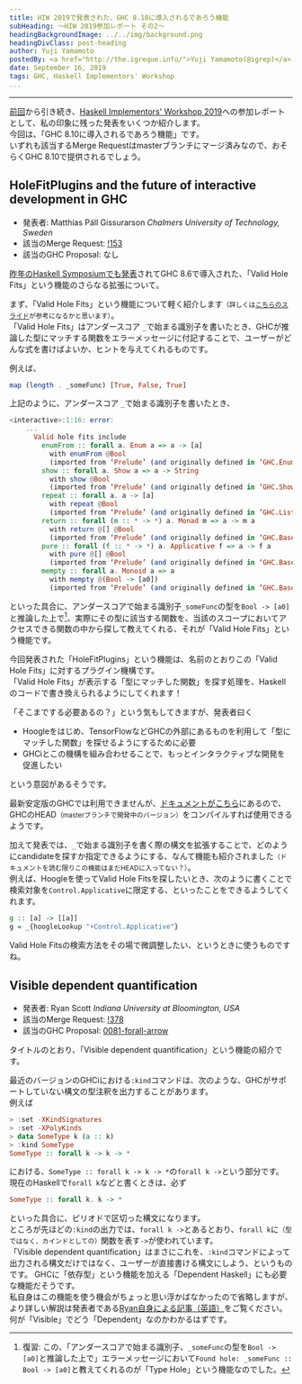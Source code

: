 ```yaml
---
title: HIW 2019で発表された、GHC 8.10に導入されるであろう機能
subHeading: ～HIW 2019参加レポート その2～
headingBackgroundImage: ../../img/background.png
headingDivClass: post-heading
author: Yuji Yamamoto
postedBy: <a href="http://the.igreque.info/">Yuji Yamamoto(@igrep)</a>
date: September 16, 2019
tags: GHC, Haskell Implementors' Workshop
...
```

---

[前回](/posts/2019/hiw-ghc8.8.html)から引き続き、[Haskell Implementors' Workshop 2019](https://icfp19.sigplan.org/home/hiw-2019#About)への参加レポートとして、私の印象に残った発表をいくつか紹介します。  
今回は、「GHC 8.10に導入されるであろう機能」です。  
いずれも該当するMerge Requestはmasterブランチにマージ済みなので、おそらくGHC 8.10で提供されるでしょう。

## HoleFitPlugins and the future of interactive development in GHC

- 発表者: Matthías Páll Gissurarson *Chalmers University of Technology, Sweden*
- 該当のMerge Request: [!153](https://gitlab.haskell.org/ghc/ghc/merge_requests/153)
- 該当のGHC Proposal: なし

[昨年のHaskell Symposiumでも発表](https://icfp18.sigplan.org/details/haskellsymp-2018-papers/10/Suggesting-Valid-Hole-Fits-for-Typed-Holes-Experience-Report-)されてGHC 8.6で導入された、「Valid Hole Fits」という機能のさらなる拡張について。

まず、「Valid Hole Fits」という機能について軽く紹介します<small>（詳しくは[こちらのスライド](https://wataru86.github.io/slides/vhs/)が参考になるかと思います）</small>。  
「Valid Hole Fits」はアンダースコア `_`で始まる識別子を書いたとき、GHCが推論した型にマッチする関数をエラーメッセージに付記することで、ユーザーがどんな式を書けばよいか、ヒントを与えてくれるものです。

例えば、

```haskell
map (length . _someFunc) [True, False, True]
```

上記のように、アンダースコア `_`で始まる識別子を書いたとき、

```haskell
<interactive>:1:16: error:
    ...
      Valid hole fits include
        enumFrom :: forall a. Enum a => a -> [a]
          with enumFrom @Bool
          (imported from ‘Prelude’ (and originally defined in ‘GHC.Enum’))
        show :: forall a. Show a => a -> String
          with show @Bool
          (imported from ‘Prelude’ (and originally defined in ‘GHC.Show’))
        repeat :: forall a. a -> [a]
          with repeat @Bool
          (imported from ‘Prelude’ (and originally defined in ‘GHC.List’))
        return :: forall (m :: * -> *) a. Monad m => a -> m a
          with return @[] @Bool
          (imported from ‘Prelude’ (and originally defined in ‘GHC.Base’))
        pure :: forall (f :: * -> *) a. Applicative f => a -> f a
          with pure @[] @Bool
          (imported from ‘Prelude’ (and originally defined in ‘GHC.Base’))
        mempty :: forall a. Monoid a => a
          with mempty @(Bool -> [a0])
          (imported from ‘Prelude’ (and originally defined in ‘GHC.Base’))
```

といった具合に、アンダースコアで始まる識別子`_someFunc`の型を`Bool -> [a0]`と推論した上で[^type-hole]、実際にその型に該当する関数を、当該のスコープにおいてアクセスできる関数の中から探して教えてくれる、それが「Valid Hole Fits」という機能です。

[^type-hole]: 復習: この、「アンダースコアで始まる識別子、`_someFunc`の型を`Bool -> [a0]`と推論した上で」エラーメッセージにおいて`Found hole: _someFunc :: Bool -> [a0]`と教えてくれるのが「Type Hole」という機能なのでした。

今回発表された「HoleFitPlugins」という機能は、名前のとおりこの「Valid Hole Fits」に対するプラグイン機構です。  
「Valid Hole Fits」が表示する「型にマッチした関数」を探す処理を、Haskellのコードで書き換えられるようにしてくれます！

「そこまでする必要あるの？」という気もしてきますが、発表者曰く

- Hoogleをはじめ、TensorFlowなどGHCの外部にあるものを利用して「型にマッチした関数」を探せるようにするために必要
- GHCiとこの機構を組み合わせることで、もっとインタラクティブな開発を促進したい

という意図があるそうです。

最新安定版のGHCでは利用できませんが、[ドキュメントがこちら](https://ghc.gitlab.haskell.org/ghc/doc/users_guide/extending_ghc.html#hole-fit-plugins)にあるので、GHCのHEAD<small>（masterブランチで開発中のバージョン）</small>をコンパイルすれば使用できるようです。

加えて発表では、`_`で始まる識別子を書く際の構文を拡張することで、どのようにcandidateを探すか指定できるようにする、なんて機能も紹介されました<small>（ドキュメントを読む限りこの機能はまだHEADに入ってない？）</small>。  
例えば、Hoogleを使ってValid Hole Fitsを探したいとき、次のように書くことで検索対象を`Control.Applicative`に限定する、といったことをできるようしてくれます。

```haskell
g :: [a] -> [[a]]
g = _{hoogleLookup "+Control.Applicative"}
```

Valid Hole Fitsの検索方法をその場で微調整したい、というときに使うものですね。

## Visible dependent quantification

- 発表者: Ryan Scott *Indiana University at Bloomington, USA*
- 該当のMerge Request: [!378](https://gitlab.haskell.org/ghc/ghc/merge_requests/378)
- 該当のGHC Proposal: [0081-forall-arrow](https://github.com/ghc-proposals/ghc-proposals/blob/master/proposals/0081-forall-arrow.rst)

タイトルのとおり、「Visible dependent quantification」という機能の紹介です。

最近のバージョンのGHCiにおける`:kind`コマンドは、次のような、GHCがサポートしていない構文の型注釈を出力することがあります。  
例えば

```haskell
> :set -XKindSignatures
> :set -XPolyKinds
> data SomeType k (a :: k)
> :kind SomeType
SomeType :: forall k -> k -> *
```

における、`SomeType :: forall k -> k -> *`の`forall k ->`という部分です。  
現在のHaskellで`forall k`などと書くときは、必ず

```haskell
SomeType :: forall k. k -> *
```

といった具合に、ピリオドで区切った構文になります。  
ところが先ほどの`:kind`の出力では、`forall k ->`とあるとおり、`forall k`に<small>（型ではなく、カインドとしての）</small>関数を表す`->`が使われています。  
「Visible dependent quantification」はまさにこれを、`:kind`コマンドによって出力される構文だけではなく、ユーザーが直接書ける構文にしよう、というものです。
GHCに「依存型」という機能を加える「Dependent Haskell」にも必要な機能だそうです。  
私自身はこの機能を使う機会がちょっと思い浮かばなかったので省略しますが、より詳しい解説は発表者である[Ryan自身による記事（英語）](https://ryanglscott.github.io/2019/03/15/visible-dependent-quantification-in-haskell/)をご覧ください。何が「Visible」でどう「Dependent」なのかわかるはずです。
